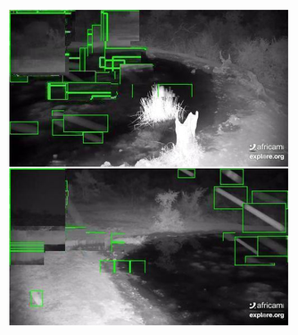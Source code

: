 ![20200704-232000-235005](in/20200704/20200704-232000-235005_0_.jpg)
![20200704-235010-000000](in/20200704/20200704-235010-000000_0_.jpg)
